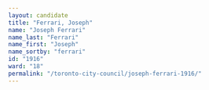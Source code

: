 ```yaml
---
layout: candidate
title: "Ferrari, Joseph"
name: "Joseph Ferrari"
name_last: "Ferrari"
name_first: "Joseph"
name_sortby: "ferrari"
id: "1916"
ward: "18"
permalink: "/toronto-city-council/joseph-ferrari-1916/"
---
```

